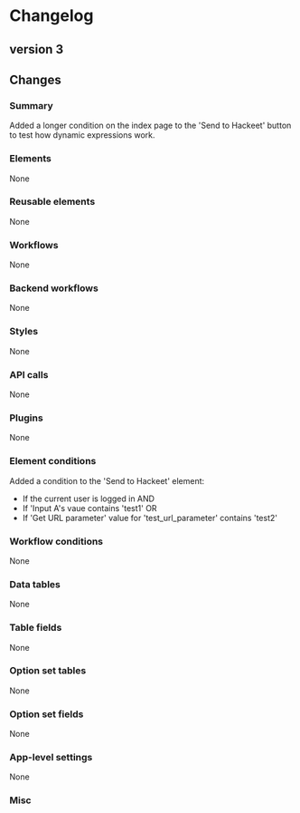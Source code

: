# Changelog

## version 3

## Changes

### Summary

Added a longer condition on the index page to the 'Send to Hackeet' button to test how dynamic expressions work.

### Elements

None

### Reusable elements

None

### Workflows

None

### Backend workflows

None

### Styles

None

### API calls

None

### Plugins

None

### Element conditions

Added a condition to the 'Send to Hackeet' element:
- If the current user is logged in AND
- If 'Input A's vaue contains 'test1' OR
- If 'Get URL parameter' value for 'test_url_parameter' contains 'test2'

### Workflow conditions

None

### Data tables

None

### Table fields

None

### Option set tables

None

### Option set fields

None

### App-level settings

None

### Misc